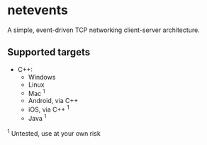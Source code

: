 # netevents

A simple, event-driven TCP networking client-server architecture.

## Supported targets

* C++:
    * Windows
    * Linux
    * Mac <sup>1</sup>
    * Android, via C++
    * iOS, via C++ <sup>1</sup>
    * Java <sup>1</sup>

<sup>1</sup> Untested, use at your own risk
